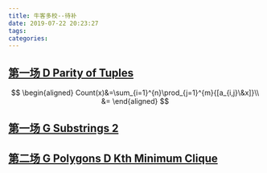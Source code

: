 ```yaml
---
title: 牛客多校--待补
date: 2019-07-22 20:23:27
tags:
categories:
---
```

## [第一场 D Parity of Tuples](https://ac.nowcoder.com/acm/contest/881/D)
$$
\begin{aligned}
Count(x)&=\sum_{i=1}^{n}\prod_{j=1}^{m}{[a_{i,j}\&x]}\\
&=
\end{aligned}
$$
## [第一场 G Substrings 2](https://ac.nowcoder.com/acm/contest/881/G)

## [第二场 G Polygons D Kth Minimum Clique](https://ac.nowcoder.com/acm/contest/882#question)

